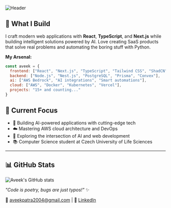 
![Header](https://vt5eyv1e1r.ufs.sh/f/Ozz7E6ivPF5C3h7zMOk2Vf7jBMa0mdrtR9bwlvuyFUq4p6kJ)

## 🚀 What I Build

I craft modern web applications with **React**, **TypeScript**, and **Next.js** while building intelligent solutions powered by AI. Love creating SaaS products that solve real problems and automating the boring stuff with Python.

**My Arsenal:**
```javascript
const aveek = {
  frontend: ["React", "Next.js", "TypeScript", "Tailwind CSS", "ShadCN"],
  backend: ["Node.js", "Nest.js", "PostgreSQL", "Prisma", "Convex"],
  ai: ["AWS Bedrock", "AI integrations", "Smart automations"],
  cloud: ["AWS", "Docker", "Kubernetes", "Vercel"],
  projects: "15+ and counting..."
}
```

## 🎯 Current Focus

- 🤖 Building AI-powered applications with cutting-edge tech
- ☁️ Mastering AWS cloud architecture and DevOps
- 🚀 Exploring the intersection of AI and web development
- 📚 Computer Science student at Czech University of Life Sciences

---

## 📊 GitHub Stats
![Aveek's GitHub stats](https://github-readme-stats.vercel.app/api?username=aveekpatra&show_icons=true&theme=radical)

*"Code is poetry, bugs are just typos!"* ✨

📧 aveekpatra2004@gmail.com | 🔗 [LinkedIn](https://linkedin.com/in/aveekpatra)

